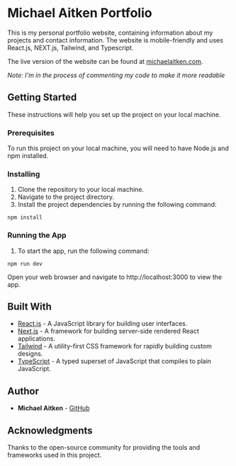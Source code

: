 # Michael Aitken Portfolio

This is my personal portfolio website, containing information about my projects and contact information. The website is mobile-friendly and uses React.js, NEXT.js, Tailwind, and Typescript. 

The live version of the website can be found at [michaelaitken.com](https://michaelaitken.com).

*Note: I'm in the process of commenting my code to make it more readable*

## Getting Started
These instructions will help you set up the project on your local machine.

### Prerequisites
To run this project on your local machine, you will need to have Node.js and npm installed.

### Installing
1. Clone the repository to your local machine.
2. Navigate to the project directory.
3. Install the project dependencies by running the following command:

```
npm install
```

### Running the App
1. To start the app, run the following command:

```
npm run dev
```

Open your web browser and navigate to http://localhost:3000 to view the app.

## Built With
- [React.js](https://reactjs.org/) - A JavaScript library for building user interfaces.
- [Next.js](https://nextjs.org/) - A framework for building server-side rendered React applications.
- [Tailwind](https://tailwindcss.com/) - A utility-first CSS framework for rapidly building custom designs.
- [TypeScript](https://www.typescriptlang.org/) - A typed superset of JavaScript that compiles to plain JavaScript.

## Author
- **Michael Aitken** - [GitHub](https://github.com/michaelaitken)

## Acknowledgments
Thanks to the open-source community for providing the tools and frameworks used in this project.